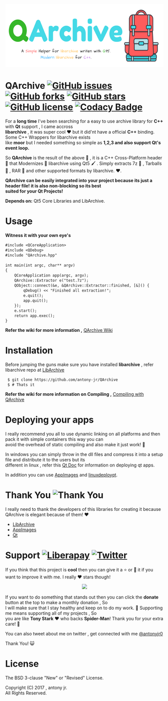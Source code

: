 
<p align="center">
  <img src=".img/poster.png" height="200px" width=auto alt="QArchive Poster">  <br>
</p>


# QArchive [![GitHub issues](https://img.shields.io/github/issues/antony-jr/QArchive.svg?style=flat-square)](https://github.com/antony-jr/QArchive/issues) [![GitHub forks](https://img.shields.io/github/forks/antony-jr/QArchive.svg?style=flat-square)](https://github.com/antony-jr/QArchive/network) [![GitHub stars](https://img.shields.io/github/stars/antony-jr/QArchive.svg?style=flat-square)](https://github.com/antony-jr/QArchive/stargazers) [![GitHub license](https://img.shields.io/github/license/antony-jr/QArchive.svg?style=flat-square)](https://github.com/antony-jr/QArchive/blob/master/LICENSE) [![Codacy Badge](https://api.codacy.com/project/badge/Grade/1ebae88c4a4e4e9d9a494568799a9ec8)](https://www.codacy.com/app/antony-jr/QArchive?utm_source=github.com&amp;utm_medium=referral&amp;utm_content=antony-jr/QArchive&amp;utm_campaign=Badge_Grade) 

For a **long time** I've been searching for a easy to use archive library for **C++** with **Qt** support , I came accross    
**libarchive** , it was super cool :heart: but it did'nt have a official **C++** binding. Some C++ Wrappers for libarchive exists    
like **moor** but I needed something so simple as **1,2,3 and also support Qt's event loop.**    

So **QArchive** is the result of the above :dog: , it is a C++ Cross-Platform header :ring: that Modernizes :rocket: libarchive using Qt5 :paintbrush: . Simply extracts 7z :hamburger: , Tarballs :8ball: , RAR :briefcase: and other supported formats by libarchive. :heart:.

**QArchive can be easily integrated into your project because its just a header file! it is also non-blocking so its best   
suited for your Qt Projects!**

**Depends on:** Qt5 Core Libraries and LibArchive.

# Usage

**Witness it with your own eye's**   

```
#include <QCoreApplication>
#include <QDebug>
#include "QArchive.hpp"

int main(int argc, char** argv)
{
    QCoreApplication app(argc, argv);
    QArchive::Extractor e("test.7z");
    QObject::connect(&e, &QArchive::Extractor::finished, [&]() {
        qDebug() << "Finished all extraction!";
        e.quit();
        app.quit();
    });
    e.start();
    return app.exec();
}

```

**Refer the wiki for more information ,** [QArchive Wiki](https://github.com/antony-jr/QArchive/wiki)


# Installation

Before jumping the guns make sure you have installed **libarchive** , refer libarchive repo at [LibArchive](https://github.com/libarchive/libarchive)

```
 $ git clone https://github.com/antony-jr/QArchive
 $ # Thats it
```

**Refer the wiki for more information on Compiling ,** [Compiling with QArchive](https://github.com/antony-jr/QArchive/wiki/Compiling)

# Deploying your apps

I really recommend you all to use dynamic linking on all platforms and then pack it with simple containers this way you can   
avoid the overhead of static compiling and also make it just work! :dog:

In windows you can simply throw in the dll files and compress it into a setup file and distribute it to the users but its   
different in linux , refer this [Qt Doc](http://doc.qt.io/qt-5/linux-deployment.html) for information on deploying qt apps.   

In addition you can use [AppImages](https://github.com/appImage/appimagekit) and [linuxdeployqt](https://github.com/probonopd/linuxdeployqt).

# Thank You ![Thank You](https://img.shields.io/badge/Always-Say%20Thank%20You!-blue.svg?style=flat-square)

I really need to thank the developers of this libraries for creating it because QArchive is elegant because of them! :heart:   

* [LibArchive](https://github.com/libarchive/libarchive)
* [AppImages](https://github.com/appImage/appimagekit)
* [Qt](https://github.com/qt)


# Support [![Liberapay](https://liberapay.com/assets/widgets/donate.svg)](https://liberapay.com/antonyjr/donate) [![Twitter](https://img.shields.io/twitter/url/https/github.com/antony-jr/QArchive.svg?style=social)](https://twitter.com/intent/tweet?text=Checkout%20%23QArchive%20by%20%40antonyjr0%20%20%2C%20its%20cool.%20Try%20it%20at%20https%3A%2F%2Fgithub.com%2Fantony-jr%2FQArchive)

If you think that this project is **cool** then you can give it a :star: or :fork_and_knife: it if you want to improve it with me. I really :heart: stars though!   

<p align="center">
    <a href="https://liberapay.com/antonyjr/donate">
       <img src="https://liberapay.com/assets/widgets/donate.svg">
    </a>
</p>


If you want to do something that stands out then you can click the **donate** button at the top to make a monthly donation , So   
I will make sure that I stay healthy and keep on to do my work. :briefcase: Supporting me means supporting all of my projects , So   
you are like **Tony Stark** :heart: who backs **Spider-Man**! Thank you for your extra care! :dog:   

You can also tweet about me on twitter , get connected with me [@antonyjr0](https://twitter.com/antonyjr0)

Thank You! :smiley_cat:

# License

The BSD 3-clause "New" or "Revised" License.

Copyright (C) 2017 , antony jr.   
All Rights Reserved.
